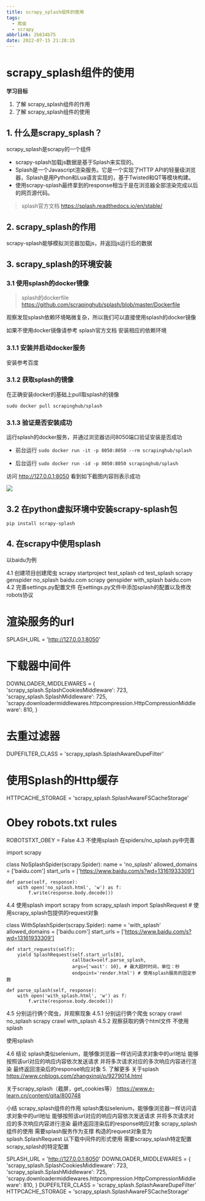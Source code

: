 ```yaml
---
title: scrapy_splash组件的使用
tags:
  - 爬虫
  - scrapy
abbrlink: 2b634b75
date: 2022-07-15 21:28:15
---
```


# scrapy_splash组件的使用

**学习目标**

1. 了解 scrapy_splash组件的作用
2. 了解 scrapy_splash组件的使用

## 1. 什么是scrapy_splash？
scrapy_splash是scrapy的一个组件

- scrapy-splash加载js数据是基于Splash来实现的。
- Splash是一个Javascript渲染服务。它是一个实现了HTTP API的轻量级浏览器，Splash是用Python和Lua语言实现的，基于Twisted和QT等模块构建。
- 使用scrapy-splash最终拿到的response相当于是在浏览器全部渲染完成以后的网页源代码。

> splash官方文档 https://splash.readthedocs.io/en/stable/

## 2. scrapy_splash的作用
scrapy-splash能够模拟浏览器加载js，并返回js运行后的数据

## 3. scrapy_splash的环境安装
### 3.1 使用splash的docker镜像
> splash的dockerfile https://github.com/scrapinghub/splash/blob/master/Dockerfile

观察发现splash依赖环境略微复杂，所以我们可以直接使用splash的docker镜像

如果不使用docker镜像请参考 splash官方文档 安装相应的依赖环境

### 3.1.1 安装并启动docker服务
安装参考百度

### 3.1.2 获取splash的镜像
在正确安装docker的基础上pull取splash的镜像

`sudo docker pull scrapinghub/splash`

### 3.1.3 验证是否安装成功
运行splash的docker服务，并通过浏览器访问8050端口验证安装是否成功

- 前台运行 `sudo docker run -it -p 8050:8050 --rm scrapinghub/splash`

- 后台运行 `sudo docker run -id -p 8050:8050 scrapinghub/splash`

访问 http://127.0.0.1:8050 看到如下截图内容则表示成功

![](https://halo-1257208482.image.myqcloud.com/202207152332397.png!webp)


## 3.2 在python虚拟环境中安装scrapy-splash包
```shell
pip install scrapy-splash
```

## 4. 在scrapy中使用splash
以baidu为例

4.1 创建项目创建爬虫
scrapy startproject test_splash
cd test_splash
scrapy genspider no_splash baidu.com
scrapy genspider with_splash baidu.com
4.2 完善settings.py配置文件
在settings.py文件中添加splash的配置以及修改robots协议

# 渲染服务的url
SPLASH_URL = 'http://127.0.0.1:8050'
# 下载器中间件
DOWNLOADER_MIDDLEWARES = {
    'scrapy_splash.SplashCookiesMiddleware': 723,
    'scrapy_splash.SplashMiddleware': 725,
    'scrapy.downloadermiddlewares.httpcompression.HttpCompressionMiddleware': 810,
}
# 去重过滤器
DUPEFILTER_CLASS = 'scrapy_splash.SplashAwareDupeFilter'
# 使用Splash的Http缓存
HTTPCACHE_STORAGE = 'scrapy_splash.SplashAwareFSCacheStorage'

# Obey robots.txt rules
ROBOTSTXT_OBEY = False
4.3 不使用splash
在spiders/no_splash.py中完善

import scrapy


class NoSplashSpider(scrapy.Spider):
    name = 'no_splash'
    allowed_domains = ['baidu.com']
    start_urls = ['https://www.baidu.com/s?wd=13161933309']

    def parse(self, response):
        with open('no_splash.html', 'w') as f:
            f.write(response.body.decode())
4.4 使用splash
import scrapy
from scrapy_splash import SplashRequest # 使用scrapy_splash包提供的request对象

class WithSplashSpider(scrapy.Spider):
    name = 'with_splash'
    allowed_domains = ['baidu.com']
    start_urls = ['https://www.baidu.com/s?wd=13161933309']

    def start_requests(self):
        yield SplashRequest(self.start_urls[0],
                            callback=self.parse_splash,
                            args={'wait': 10}, # 最大超时时间，单位：秒
                            endpoint='render.html') # 使用splash服务的固定参数

    def parse_splash(self, response):
        with open('with_splash.html', 'w') as f:
            f.write(response.body.decode())
4.5 分别运行俩个爬虫，并观察现象
4.5.1 分别运行俩个爬虫
scrapy crawl no_splash
scrapy crawl with_splash
4.5.2 观察获取的俩个html文件
不使用splash



使用splash



4.6 结论
splash类似selenium，能够像浏览器一样访问请求对象中的url地址
能够按照该url对应的响应内容依次发送请求
并将多次请求对应的多次响应内容进行渲染
最终返回渲染后的response响应对象
5. 了解更多
关于splash https://www.cnblogs.com/zhangxinqi/p/9279014.html

关于scrapy_splash（截屏，get_cookies等） https://www.e-learn.cn/content/qita/800748

小结
scrapy_splash组件的作用
splash类似selenium，能够像浏览器一样访问请求对象中的url地址
能够按照该url对应的响应内容依次发送请求
并将多次请求对应的多次响应内容进行渲染
最终返回渲染后的response响应对象
scrapy_splash组件的使用
需要splash服务作为支撑
构造的request对象变为splash.SplashRequest
以下载中间件的形式使用
需要scrapy_splash特定配置
scrapy_splash的特定配置

 SPLASH_URL = 'http://127.0.0.1:8050'
 DOWNLOADER_MIDDLEWARES = {
     'scrapy_splash.SplashCookiesMiddleware': 723,
     'scrapy_splash.SplashMiddleware': 725,
     'scrapy.downloadermiddlewares.httpcompression.HttpCompressionMiddleware': 810,
 }
 DUPEFILTER_CLASS = 'scrapy_splash.SplashAwareDupeFilter'
 HTTPCACHE_STORAGE = 'scrapy_splash.SplashAwareFSCacheStorage'
